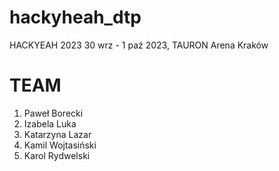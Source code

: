 # hackyheah_dtp

HACKYEAH 2023
30 wrz - 1 paź 2023, TAURON Arena Kraków

# TEAM

1. Paweł Borecki
2. Izabela Luka
3. Katarzyna Lazar
4. Kamil Wojtasiński
5. Karol Rydwelski
